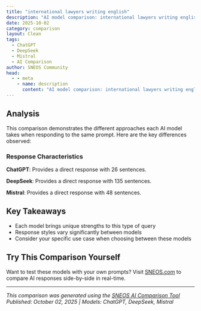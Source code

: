 ```yaml
---
title: "international lawyers writing english"
description: "AI model comparison: international lawyers writing english..."
date: 2025-10-02
category: comparison
layout: Clean
tags:
  - ChatGPT
  - DeepSeek
  - Mistral
  - AI Comparison
author: SNEOS Community
head:
  - - meta
    - name: description
      content: "AI model comparison: international lawyers writing english..."
---
```


<ChatComparison
  title="international lawyers writing english"
  prompt="international lawyers writing english"
  :responses='{"ChatGPT": "If you are an international lawyer looking to write effectively in English, here are some tips and guidelines that can help you produce clear, professional, and precise legal documents:\n\n### Key Tips for International Lawyers Writing in English\n\n1. **Use Clear and Precise Language** \n - Avoid ambiguous terms. \n - Use simple and direct sentences. \n - Be consistent with terminology.\n\n2. **Legal Terminology** \n - Familiarize yourself with standard English legal terms. \n - Use terms appropriately based on the jurisdiction if relevant. \n - Avoid unnecessary jargon.\n\n3. **Formal Tone and Style** \n - Maintain a formal and respectful tone. \n - Avoid contractions (use \u201Cdo not\u201D instead of \u201Cdon\u2019t\u201D). \n - Use passive voice appropriately but prefer active voice for clarity.\n\n4. **Structure and Organization** \n - Use headings and subheadings for longer texts. \n - Present information logically: background, arguments, conclusions. \n - Use paragraphs to separate ideas clearly.\n\n5. **Citations and References** \n - Follow the citation format required (e.g., Bluebook, OSCOLA). \n - Cite statutes, cases, treaties, and scholarly sources appropriately.\n\n6. **Proofread and Edit** \n - Check grammar, punctuation, and spelling. \n - Verify legal accuracy and consistency. \n - Consider professional legal proofreading or peer review.\n\n### Common Documents Written by International Lawyers in English \n- Contracts and Agreements \n- Legal Opinions \n- Memoranda \n- Pleadings and Court Filings \n- International Treaties and Agreements \n- Arbitration Documents \n- Compliance and Regulatory Documents \n\n### Sample Phrase Examples \n- \u201CPursuant to Article 5 of the Convention\u2026\u201D \n- \u201CThe parties hereby agree to\u2026\u201D \n- \u201CIt is submitted that\u2026\u201D \n- \u201CAccording to the provisions set forth in\u2026\u201D \n- \u201CThis agreement shall be governed by the laws of\u2026\u201D\n\n---\n\nIf you need help with a specific document type or want examples, feel free to ask!", "DeepSeek": "Of course. This is an excellent and highly specific request. International lawyers are not just writing in English; they are writing in a specialized, high-stakes dialect often called \u0022Legal English\u0022 or \u0022International Legal English.\u0022\n\nThe key challenge is moving from *correct* English to **precise, persuasive, and culturally-neutral English** that functions effectively in a cross-border context.\n\nHere is a comprehensive guide for international lawyers writing in English, broken down into core principles, practical tips, and common pitfalls.\n\n---\n\n### I. The Core Mindset: Clarity Over Grandeur\n\nThe old-fashioned style of legalese (e.g., \u0022hereinbefore,\u0022 \u0022aforesaid\u0022) is dead in international practice. Modern international legal writing prioritizes:\n\n* **Clarity:** Can a non-native English speaking client, counterparty, or arbitrator understand it?\n* **Precision:** Does it say *exactly* what you mean, with no room for ambiguity?\n* **Conciseness:** Is every word necessary?\n* **Persuasiveness:** Is the structure and language designed to lead the reader to your conclusion?\n\n---\n\n### II. Structural Principles: The Anglo-American Framework\n\nAnglo-American legal writing typically follows a direct, \u0022top-down\u0022 structure. This is crucial for memos, emails, and submissions.\n\n1. **BLUF: Bottom Line Up Front.** State your main conclusion or recommendation in the first paragraph or even the first sentence.\n * *Instead of:* \u0022After a review of the applicable laws and the correspondence between the parties, it has been determined that...\u0022\n * *Write:* **\u0022We advise that the client is likely to succeed in terminating the contract due to material breach.\u0022**\n\n2. **Use Headings and Signposts.** Break down complex analysis into sections with clear, descriptive headings (e.g., \u0022I. Applicable Law,\u0022 \u0022II. Analysis of Breach,\u0022 \u0022III. Recommended Action\u0022). This helps readers navigate the document easily.\n\n3. **The IRAC Method for Analysis:** This is the gold standard for legal reasoning in common law systems.\n * **I**ssue: What is the specific legal question?\n * **R**ule: What law, treaty, or contract clause applies?\n * **A**nalysis: Apply the rule to the facts of your case.\n * **C**onclusion: State the answer to the legal question.\n\n---\n\n### III. Language and Style: Practical Tips\n\n#### A. Word Choice (Lexicon)\n\n* **Use Plain English Equivalents:**\n * *Avoid:* pursuant to, herein, aforesaid, forthwith\n * *Use:* under, in this document, mentioned above, immediately\n* **Prefer Strong, Simple Verbs:**\n * *Avoid:* is indicative of, gives rise to, effectuate\n * *Use:* shows, causes, carry out / perform\n* **Be Wary of \u0022False Friends\u0022 (Words that mean something different in a legal context):**\n * **Actually** (EN) means \u0022in fact,\u0022 not \u0022currently\u0022 (like *actuellement* in FR).\n * **Eventually** (EN) means \u0022in the end,\u0022 not \u0022possibly\u0022 (like *\u00E9ventuellement* in FR).\n * **Sanction** (EN) can mean to *approve* OR to *punish*. Avoid it; use \u0022authorize\u0022 or \u0022penalize.\u0022\n* **Master Modal Verbs for Nuance:**\n * **Shall:** Imposes a firm, mandatory obligation. (Use sparingly and consistently. Often, \u0022must\u0022 is clearer).\n * **Must:** A strong, unambiguous obligation.\n * **Should:** A recommendation, not a strict obligation.\n * **May:** Grants a permission or discretion.\n * **Will:** A statement of future fact.\n\n#### B. Sentence and Paragraph Construction\n\n* **Keep Sentences Short.** Aim for an average of 15-25 words. Break long, complex sentences into two or three shorter ones.\n* **Use the Active Voice.** It is clearer and more direct.\n * *Passive (weak):* \u0022The payment shall be made by the Buyer.\u0022 (Who is acting?)\n * *Active (strong):* **\u0022The Buyer must make the payment.\u0022**\n* **Use Lists for Clarity.** When enumerating conditions, factors, or elements, use a bulleted or numbered list.\n\n---\n\n### IV. Genre-Specific Advice\n\n#### 1. Contracts \u0026 Clauses\n* **Consistency is King:** Use the same term to refer to the same thing throughout the document (e.g., don\u0027t switch between \u0022Agreement,\u0022 \u0022Contract,\u0022 and \u0022Document\u0022).\n* **Define Key Terms:** Use a definitions section (\u0060\u0022Affiliate\u0022 shall mean...\u0060).\n* **Structure Conditions Logically:** Use \u0022if-then\u0022 structures. \u0060\u0022If the Seller fails to deliver the Goods by the Delivery Date, then the Buyer may terminate this Agreement.\u0022\u0060\n\n#### 2. Emails to Clients \u0026 Counterparts\n* **Subject Line:** Be specific. \u0022Update: [Matter Name] - Draft Contract Review\u0022 is better than \u0022Contract.\u0022\n* **Salutation:** \u0022Dear Mr. Smith,\u0022 or \u0022Hello Maria,\u0022 (if established relationship).\n* **First Paragraph:** State the purpose immediately. \u0022I am writing to provide our analysis of the liability clause you sent.\u0022\n* **Tone:** Be professional but not cold. Avoid excessive formality.\n\n#### 3. Legal Memoranda \u0026 Opinions\n* **Header:** To, From, Date, Subject.\n* **Question Presented:** A single, concise sentence stating the legal issue.\n* **Brief Answer:** A direct, yes/no answer with a one-sentence reason.\n* **Facts:** A neutral, chronological summary of the relevant facts.\n* **Discussion:** The IRAC analysis, with headings.\n* **Conclusion:** A brief restatement of the advice.\n\n#### 4. Submissions to Courts \u0026 Tribunals (e.g., ICC, ICSID)\n* **Formal Tone:** This is the most formal genre.\n* **Clear Argument Structure:** Use headings that are argumentative. Not \u0022Discussion of Law,\u0022 but \u0022The Tribunal Lacks Jurisdiction Because...\u0022\n* **Roadmap Paragraph:** Start with a paragraph that outlines your entire argument. \u0022This submission will demonstrate, first... second... and finally...\u0022\n* **Precision in Citations:** Follow the required citation style (e.g., Bluebook, OSCOLA) meticulously.\n\n---\n\n### V. Common Pitfalls for Non-Native Speakers\n\n1. **Overusing \u0022The\u0022:** English often omits \u0022the\u0022 with abstract and uncountable nouns.\n * *Pitfall:* \u0022The arbitration is provided for in the contract.\u0022\n * *Better:* **\u0022Arbitration** is provided for in the contract.\u0022 or \u0022The contract provides for **arbitration**.\u0022\n\n2. **Noun Stacks:** Stringing multiple nouns together creates confusion.\n * *Pitfall:* \u0022We await the client data protection policy draft review comments.\u0022\n * *Better:* \u0022We await the comments on the draft of the client data protection policy.\u0022\n\n3. **Misplaced Formality:** Using overly complex words where simple ones suffice. This often obscures meaning rather than impressing the reader.\n\n### Essential Resources\n\n* **Books:**\n * *Bryan A. Garner, \u0022The Elements of Legal Style\u0022* - The bible of modern legal writing.\n * *Bryan A. Garner, \u0022Legal Writing in Plain English\u0022* - A practical guide with exercises.\n* **Online Tools:**\n * **Grammarly Premium:** Excellent for catching grammar, tone, and clarity issues.\n * **PlainLanguage.gov:** A US government site with superb guidelines for clear writing.\n* **Dictionaries:**\n * *Black\u0027s Law Dictionary* (the standard for US law).\n * *Oxford Dictionary of Law* (for UK/Commonwealth law).\n\n**Final Pro Tip:** **Read your writing aloud.** If you stumble over a sentence or have to take a breath in the middle, it\u0027s too long and needs to be broken up. This is the single best way to check for clarity and rhythm.", "Mistral": "International lawyers who write in English need to be proficient in legal English, which is a specialized form of the language used in legal contexts. Here are some key aspects and tips for international lawyers writing in English:\n\n### Key Aspects of Legal English\n\n1. **Precision and Clarity**: Legal writing must be precise and clear to avoid ambiguity. Use specific terms and avoid vague language.\n2. **Formal Tone**: Legal documents often require a formal tone. Avoid colloquial language and contractions.\n3. **Legal Terminology**: Familiarize yourself with legal terms and phrases commonly used in English-speaking jurisdictions.\n4. **Structure and Organization**: Legal documents should be well-structured and organized. Use headings, subheadings, and numbered or bulleted lists to enhance readability.\n5. **Citation and Referencing**: Properly cite legal authorities, cases, and statutes. Use standard legal citation formats such as the Bluebook or OSCOLA.\n\n### Tips for Writing in Legal English\n\n1. **Understand the Context**: Ensure you understand the legal context and the specific requirements of the document you are writing.\n2. **Use Plain Language**: While legal writing can be complex, aim to use plain language where possible to make your writing more accessible.\n3. **Avoid Jargon**: Use legal jargon sparingly and only when necessary. Explain complex terms if they are essential.\n4. **Proofread Carefully**: Legal documents must be error-free. Proofread your work carefully for grammatical, spelling, and punctuation errors.\n5. **Consult Resources**: Use legal dictionaries, style guides, and other resources to ensure accuracy and consistency.\n6. **Practice Active Voice**: While legal writing often uses the passive voice, try to use the active voice where appropriate to make your writing more direct and clear.\n7. **Be Concise**: Avoid unnecessary words and phrases. Be concise and to the point.\n8. **Use Transitional Phrases**: Use transitional phrases to connect ideas and improve the flow of your writing.\n9. **Consult a Native Speaker**: If possible, have a native English speaker review your work for clarity and accuracy.\n10. **Learn from Examples**: Study examples of well-written legal documents to understand the style and structure expected in legal writing.\n\n### Common Legal English Phrases\n\n- **Herein**: Used to refer to something within the document.\n- **Hereby**: Used to indicate that something is being done by means of the document.\n- **Whereas**: Used to introduce a fact or condition.\n- **Pursuant to**: Used to indicate compliance with a law, regulation, or agreement.\n- **In accordance with**: Used to indicate compliance with a law, regulation, or agreement.\n- **Notwithstanding**: Used to indicate that something is true despite a contrary fact or condition.\n- **In the event of**: Used to introduce a hypothetical situation.\n\n### Example of Legal Writing\n\n**Contract Clause:**\n\n\u0022This Agreement shall be governed by and construed in accordance with the laws of the State of New York. Any dispute arising out of or relating to this Agreement shall be resolved through binding arbitration in accordance with the rules of the American Arbitration Association.\u0022\n\nBy following these guidelines and tips, international lawyers can effectively write in legal English, ensuring their documents are clear, precise, and legally sound."}' 
  published-date="00:38"
/>

## Analysis

This comparison demonstrates the different approaches each AI model takes when responding to the same prompt. Here are the key differences observed:

### Response Characteristics

**ChatGPT**: Provides a direct response with 26 sentences. 

**DeepSeek**: Provides a direct response with 135 sentences. 

**Mistral**: Provides a direct response with 48 sentences. 

## Key Takeaways

- Each model brings unique strengths to this type of query
- Response styles vary significantly between models
- Consider your specific use case when choosing between these models

## Try This Comparison Yourself

Want to test these models with your own prompts? Visit [SNEOS.com](https://sneos.com) to compare AI responses side-by-side in real-time.

---

*This comparison was generated using the [SNEOS AI Comparison Tool](https://sneos.com)*
*Published: October 02, 2025 | Models: ChatGPT, DeepSeek, Mistral*
